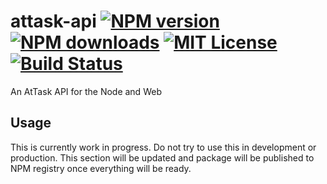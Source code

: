 # attask-api [![NPM version][npm-version-image]][npm-url] [![NPM downloads][npm-downloads-image]][npm-url] [![MIT License][license-image]][license-url] [![Build Status][travis-image]][travis-url]

An AtTask API for the Node and Web

## Usage

This is currently work in progress. Do not try to use this in development or production.
This section will be updated and package will be published to NPM registry once everything will be ready.


[license-image]: http://img.shields.io/badge/license-APv2-blue.svg?style=flat
[license-url]: LICENSE

[npm-url]: https://www.npmjs.org/package/attask-api
[npm-version-image]: http://img.shields.io/npm/v/attask-api.svg?style=flat
[npm-downloads-image]: http://img.shields.io/npm/dm/attask-api.svg?style=flat

[travis-url]: https://travis-ci.org/bhovhannes/attask-api
[travis-image]: http://img.shields.io/travis/bhovhannes/attask-api.svg?style=flat